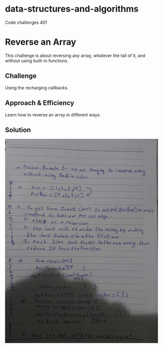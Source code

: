 # data-structures-and-algorithms
Code challenges 401

# Reverse an Array
This challenge is about reversing any array, whatever the tall of it, and without using built-in functions.
## Challenge
Using the recharging callbacks.

## Approach & Efficiency
Learn how to reverse an array in different ways.

## Solution
![UML Diagram](./whiteboards/whiteboardChall01.jpg)